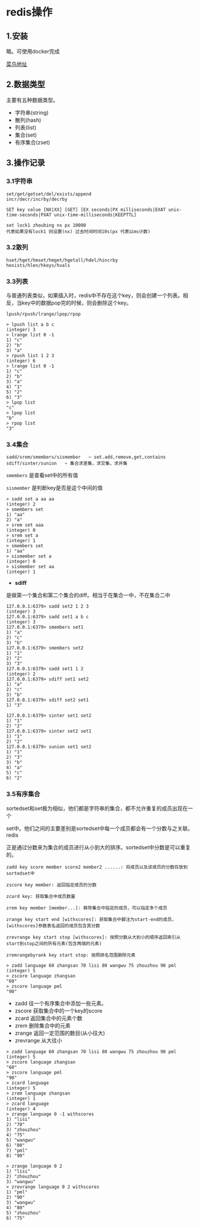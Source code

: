 # redis操作

## 1.安装

略。可使用docker完成

[菜鸟地址](https://www.runoob.com/redis/redis-install.html)

## 2.数据类型

主要有五种数据类型。

- 字符串(string)
- 散列(hash)
- 列表(list)
- 集合(set)
- 有序集合(zset)

## 3.操作记录

### 3.1字符串

```
set/get/getset/del/exists/append
incr/decr/incrby/decrby
```

```
SET key value [NX|XX] [GET] [EX seconds|PX milliseconds|EXAT unix-time-seconds|PXAT unix-time-milliseconds|KEEPTTL]
```

```
set lock1 zhoubing nx px 10000
代表如果没有lock1 则设置(nx) 过去时间时间10s(px 代表以ms计数)
```



### 3.2散列

```
hset/hget/hmset/hmget/hgetall/hdel/hincrby
hexists/hlen/hkeys/hvals
```



### 3.3列表

与普通列表类似，如果插入时，redis中不存在这个key，则会创建一个列表。相反，当key中的数据pop完的时候，则会删除这个key。

```
lpush/rpush/lrange/lpop/rpop
```
```
> lpush list a b c 
(integer) 3
> lrange list 0 -1
1) "c"
2) "b"
3) "a"
> rpush list 1 2 3
(integer) 6
> lrange list 0 -1
1) "c"
2) "b"
3) "a"
4) "1"
5) "2"
6) "3"
> lpop list
"c"
> lpop list
"b"
> rpop list
"3"
```


### 3.4集合

```
sadd/srem/smembers/sismember   ~ set.add,remove,get,contains
sdiff/sinter/sunion   ~ 集合求差集，求交集，求并集
```



`smembers` 是查看set中的所有值

`sismember` 是判断key是否是这个中间的值

```
> sadd set a aa aa 
(integer) 2
> smembers set
1) "aa"
2) "a"
> srem set aaa
(integer) 0
> srem set a
(integer) 1
> smembers set
1) "aa"
> sismember set a
(integer) 0
> sismember set aa
(integer) 1
```

- **sdiff**

是做第一个集合和第二个集合的diff。相当于在集合一中，不在集合二中

```
127.0.0.1:6379> sadd set2 1 2 3
(integer) 3
127.0.0.1:6379> sadd set1 a b c
(integer) 3
127.0.0.1:6379> smembers set1
1) "a"
2) "c"
3) "b"
127.0.0.1:6379> smembers set2
1) "1"
2) "2"
3) "3"
127.0.0.1:6379> sadd set1 1 2
(integer) 2
127.0.0.1:6379> sdiff set1 set2
1) "a"
2) "c"
3) "b"
127.0.0.1:6379> sdiff set2 set1
1) "3"

127.0.0.1:6379> sinter set1 set2
1) "1"
2) "2"
127.0.0.1:6379> sinter set2 set1
1) "1"
2) "2"
127.0.0.1:6379> sunion set1 set2
1) "1"
2) "3"
3) "b"
4) "a"
5) "c"
6) "2"
```



### 3.5有序集合

sortedset和set极为相似，他们都是字符串的集合，都不允许重复的成员出现在一个 

set中。他们之间的主要差别是sortedset中每一个成员都会有一个分数与之关联。redis 

正是通过分数来为集合的成员进行从小到大的排序。sortedset中分数是可以重复的。

```
zadd key score member score2 member2 ......: 将成员以及该成员的分数存放到sortedset中

zscore key member: 返回指定成员的分数

zcard key: 获取集合中成员数量

zrem key member [member...]: 移除集合中指定的成员，可以指定多个成员

zrange key start end [withscores]: 获取集合中脚注为start-end的成员，[withscores]参数表名返回的成员包含其分数

zrevrange key start stop [withscores]: 按照分数从大到小的顺序返回索引从start到stop之间的所有元素(包含两端的元素)

zremrangebyrank key start stop: 按照排名范围删除元素
```



```
> zadd language 60 zhangsan 70 lisi 80 wangwu 75 zhouzhou 90 pml
(integer) 5
> zscore language zhangsan 
"60"
> zscore language pml
"90"
```

- zadd 往一个有序集合中添加一些元素。
- zscore 获取集合中的一个key的score
- zcard 返回集合中的元素个数
- zrem 删除集合中的元素
- zrange 返回一定范围的数目(从小往大)
- zrevrange 从大往小

```
> zadd language 60 zhangsan 70 lisi 80 wangwu 75 zhouzhou 90 pml
(integer) 5
> zscore language zhangsan 
"60"
> zscore language pml
"90"
> zcard language
(integer) 5
> zrem language zhangsan
(integer) 1
> zcard language
(integer) 4
> zrange language 0 -1 withscores
1) "lisi"
2) "70"
3) "zhouzhou"
4) "75"
5) "wangwu"
6) "80"
7) "pml"
8) "90"

> zrange language 0 2 
1) "lisi"
2) "zhouzhou"
3) "wangwu"
> zrevrange language 0 2 withscores
1) "pml"
2) "90"
3) "wangwu"
4) "80"
5) "zhouzhou"
6) "75"
```

